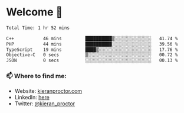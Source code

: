 # Welcome 🦘

<!--START_SECTION:waka-->

```txt
Total Time: 1 hr 52 mins

C++           46 mins         ██████████▒░░░░░░░░░░░░░░   41.74 %
PHP           44 mins         ██████████░░░░░░░░░░░░░░░   39.56 %
TypeScript    19 mins         ████▒░░░░░░░░░░░░░░░░░░░░   17.76 %
Objective-C   0 secs          ▒░░░░░░░░░░░░░░░░░░░░░░░░   00.72 %
JSON          0 secs          ░░░░░░░░░░░░░░░░░░░░░░░░░   00.13 %
```

<!--END_SECTION:waka-->

### 📫 Where to find me:

-   Website: [kieranproctor.com](https://kieranproctor.com/)
-   LinkedIn: [here](https://www.linkedin.com/in/kieran-proctor-086b5a159/)
-   Twitter: [@kieran_proctor](https://twitter.com/kieran_proctor)
